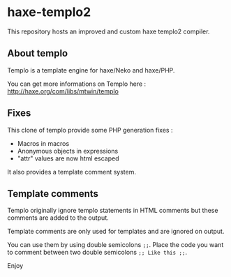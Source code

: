 haxe-templo2
============

This repository hosts an improved and custom haxe templo2 compiler.

About templo
------------

Templo is a template engine for haxe/Neko and haxe/PHP.

You can get more informations on Templo here : http://haxe.org/com/libs/mtwin/templo

Fixes
-----

This clone of templo provide some PHP generation fixes :
- Macros in macros
- Anonymous objects in expressions
- "attr" values are now html escaped

It also provides a template comment system.

Template comments
-----------------

Templo originally ignore templo statements in HTML comments but these comments are added to the output.

Template comments are only used for templates and are ignored on output.

You can use them by using double semicolons `;;`. Place the code you want to comment between two double semicolons `;; Like this ;;`.

Enjoy